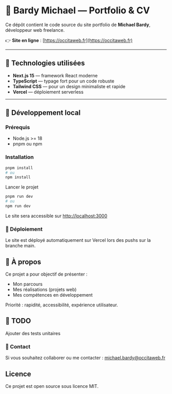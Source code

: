 # 🎨 Bardy Michael — Portfolio & CV

Ce dépôt contient le code source du site portfolio de **Michael Bardy**, développeur web freelance.

👉 **Site en ligne** : [https://occitaweb.fr](https://occitaweb.fr)

---

## 🚀 Technologies utilisées

- **Next.js 15** — framework React moderne
- **TypeScript** — typage fort pour un code robuste
- **Tailwind CSS** — pour un design minimaliste et rapide
- **Vercel** — déploiement serverless

---

## 🔧 Développement local

### Prérequis

- Node.js >= 18
- pnpm ou npm

### Installation

```bash
pnpm install
# ou
npm install
```

Lancer le projet

```bash
pnpm run dev
# ou
npm run dev
```

Le site sera accessible sur <http://localhost:3000>

### 🚀 Déploiement

Le site est déployé automatiquement sur Vercel lors des pushs sur la branche main.

## 📄 À propos

Ce projet a pour objectif de présenter :

- Mon parcours
- Mes réalisations (projets web)
- Mes compétences en développement

Priorité : rapidité, accessibilité, expérience utilisateur.

## 📝 TODO

Ajouter des tests unitaires

### 📩 Contact

Si vous souhaitez collaborer ou me contacter :
<michael.bardy@occitaweb.fr>

## Licence

Ce projet est open source sous licence MIT.
